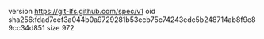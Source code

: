 version https://git-lfs.github.com/spec/v1
oid sha256:fdad7cef3a044b0a9729281b53ecb75c74243edc5b248714ab8f9e89cc34d851
size 972
